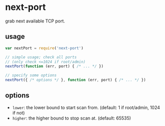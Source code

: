 # next-port

grab next available TCP port.

## usage

```javascript
var nextPort = require('next-port')

// simple usage; check all ports
// (only check <=1024 if root/admin)
nextPort(function (err, port) { /* ... */ })

// specify some options
nextPort({ /* options */ }, function (err, port) { /* ... */ })
```

## options

 - `lower`: the lower bound to start scan from. (default: 1 if root/admin, 1024 if not)
 - `higher`: the higher bound to stop scan at. (default: 65535)
